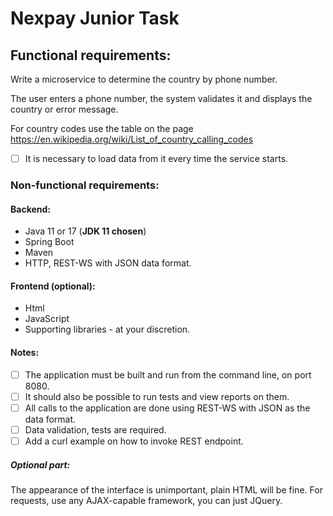 # Nexpay Junior Task

## Functional requirements:

Write a microservice to determine the country by phone number.

The user enters a phone number, the system validates it and displays the country or error message.

For country codes use the table on the page https://en.wikipedia.org/wiki/List_of_country_calling_codes

- [ ] It is necessary to load data from it every time the service starts.


### Non-functional requirements:
#### Backend: 
- Java 11 or 17 (**JDK 11 chosen**)
- Spring Boot
- Maven
- HTTP, REST-WS with JSON data format.

#### Frontend (**optional**):
- Html
- JavaScript
- Supporting libraries - at your discretion.

#### Notes:
- [ ] The application must be built and run from the command line, on port 8080. 
- [ ] It should also be possible to run tests and view reports on them.
- [ ] All calls to the application are done using REST-WS with JSON as the data format.
- [ ] Data validation, tests are required.
- [ ] Add a curl example on how to invoke REST endpoint.

##### Optional part:
The appearance of the interface is unimportant, plain HTML will be fine.
For requests, use any AJAX-capable framework, you can just JQuery.